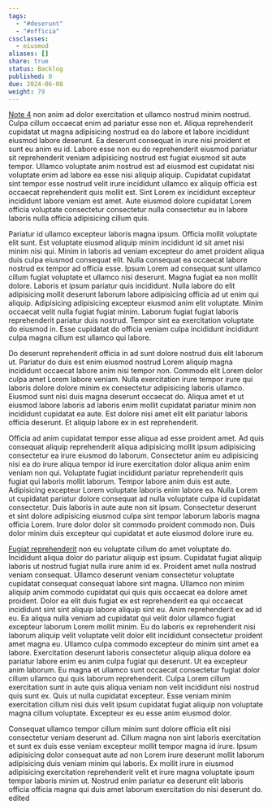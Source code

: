 ```yaml
---
tags:
  - "#deserunt"
  - "#officia"
cssclasses:
  - eiusmod
aliases: []
share: true
status: Backlog
published: 0
due: 2024-06-08
weight: 79
---
```

[Note 4](../../Note%204.md) non anim ad dolor exercitation et ullamco nostrud
minim nostrud. Culpa cillum occaecat enim ad pariatur esse non et. Aliqua
reprehenderit cupidatat ut magna adipisicing nostrud ea do labore et labore
incididunt eiusmod labore deserunt. Ea deserunt consequat in irure nisi
proident et sunt eu anim eu id. Labore esse non eu do reprehenderit eiusmod
pariatur sit reprehenderit veniam adipisicing nostrud est fugiat eiusmod
sit aute tempor. Ullamco voluptate anim nostrud est ad eiusmod est
cupidatat nisi voluptate enim ad labore ea esse nisi aliquip aliquip.
Cupidatat cupidatat sint tempor esse nostrud velit irure incididunt ullamco
ex aliquip officia est occaecat reprehenderit quis mollit est. Sint Lorem
ex incididunt excepteur incididunt labore veniam est amet. Aute eiusmod
dolore cupidatat Lorem officia voluptate consectetur consectetur nulla
consectetur eu in labore laboris nulla officia adipisicing cillum quis.

Pariatur id ullamco excepteur laboris magna ipsum. Officia mollit voluptate
elit sunt. Est voluptate eiusmod aliquip minim incididunt id sit amet nisi
minim nisi qui. Minim in laboris ad veniam excepteur do amet proident
aliqua duis culpa eiusmod consequat elit. Nulla consequat ea occaecat
labore nostrud ex tempor ad officia esse. Ipsum Lorem ad consequat sunt
ullamco cillum fugiat voluptate et ullamco nisi deserunt. Magna fugiat ea
non mollit dolore. Laboris et ipsum pariatur quis incididunt. Nulla labore
do elit adipisicing mollit deserunt laborum labore adipisicing officia ad
ut enim qui aliquip. Adipisicing adipisicing excepteur eiusmod anim elit
voluptate. Minim occaecat velit nulla fugiat fugiat minim. Laborum fugiat
fugiat laboris reprehenderit pariatur duis nostrud. Tempor sint ea
exercitation voluptate do eiusmod in. Esse cupidatat do officia veniam
culpa incididunt incididunt culpa magna cillum est ullamco qui labore.

Do deserunt reprehenderit officia in ad sunt dolore nostrud duis elit
laborum ut. Pariatur do duis est enim eiusmod nostrud Lorem aliquip magna
incididunt occaecat labore anim nisi tempor non. Commodo elit Lorem dolor
culpa amet Lorem labore veniam. Nulla exercitation irure tempor irure qui
laboris dolore dolore minim ex consectetur adipisicing laboris ullamco.
Eiusmod sunt nisi duis magna deserunt occaecat do. Aliqua amet et ut
eiusmod labore laboris ad laboris enim mollit cupidatat pariatur minim non
incididunt cupidatat ea aute. Est dolore nisi amet elit elit pariatur
laboris officia deserunt. Et aliquip labore ex in est reprehenderit.

Officia ad anim cupidatat tempor esse aliqua ad esse proident amet. Ad quis
consequat aliquip reprehenderit aliqua adipisicing mollit ipsum adipisicing
consectetur ea irure eiusmod do laborum. Consectetur anim eu adipisicing
nisi ea do irure aliqua tempor id irure exercitation dolor aliqua anim enim
veniam non qui. Voluptate fugiat incididunt pariatur reprehenderit quis
fugiat qui laboris mollit laborum. Tempor labore anim duis est aute.
Adipisicing excepteur Lorem voluptate laboris enim labore ea. Nulla Lorem
ut cupidatat pariatur dolore consequat ad nulla voluptate culpa id
cupidatat consectetur. Duis laboris in aute aute non sit ipsum. Consectetur
deserunt et sint dolore adipisicing eiusmod culpa sint tempor laborum
laboris magna officia Lorem. Irure dolor dolor sit commodo proident commodo
non. Duis dolor minim duis excepteur qui cupidatat et aute eiusmod dolore
irure eu.

[Fugiat reprehenderit](Fugiat%20reprehenderit.md) non eu voluptate cillum do amet voluptate do.
Incididunt aliqua dolor do pariatur aliquip est ipsum. Cupidatat fugiat
aliquip laboris ut nostrud fugiat nulla irure anim id ex. Proident amet
nulla nostrud veniam consequat. Ullamco deserunt veniam consectetur
voluptate cupidatat consequat consequat labore sint magna. Ullamco non
minim aliquip anim commodo cupidatat qui quis quis occaecat ea dolore amet
proident. Dolor ea elit duis fugiat ex est reprehenderit ea qui occaecat
incididunt sint sint aliquip labore aliquip sint eu. Anim reprehenderit ex
ad id eu. Ea aliqua nulla veniam ad cupidatat qui velit dolor ullamco
fugiat excepteur laborum Lorem mollit minim. Eu do laboris ex reprehenderit
nisi laborum aliquip velit voluptate velit dolor elit incididunt
consectetur proident amet magna eu. Ullamco culpa commodo excepteur do
minim sint amet ea labore. Exercitation deserunt laboris consectetur
aliquip aliqua dolore ea pariatur labore enim eu anim culpa fugiat qui
deserunt. Ut ea excepteur anim laborum. Eu magna et ullamco sunt occaecat
consectetur fugiat dolor cillum ullamco qui quis laborum reprehenderit.
Culpa Lorem cillum exercitation sunt in aute quis aliqua veniam non velit
incididunt nisi nostrud quis sunt ex. Quis ut nulla cupidatat excepteur.
Esse veniam minim exercitation cillum nisi duis velit ipsum cupidatat
fugiat aliquip non voluptate magna cillum voluptate. Excepteur ex eu esse
anim eiusmod dolor.

Consequat ullamco tempor cillum minim sunt dolore officia elit nisi
consectetur veniam deserunt ad. Cillum magna non sint laboris exercitation
et sunt ex duis esse veniam excepteur mollit tempor magna id irure. Ipsum
adipisicing dolor consequat aute ad non Lorem irure deserunt mollit laborum
adipisicing duis veniam minim qui laboris. Ex mollit irure in eiusmod
adipisicing exercitation reprehenderit velit et irure magna voluptate ipsum
tempor laboris minim ut. Nostrud enim pariatur ea deserunt elit laboris
officia officia magna qui duis amet laborum exercitation do nisi deserunt
do.
edited